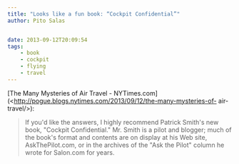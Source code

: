 ```yaml
---
title: "Looks like a fun book: “Cockpit Confidential”"
author: Pito Salas


date: 2013-09-12T20:09:54
tags:
    - book
    - cockpit
    - flying
    - travel
---
```




[The Many Mysteries of Air Travel -
NYTimes.com](<http://pogue.blogs.nytimes.com/2013/09/12/the-many-mysteries-of-
air-travel/>):

> If you'd like the answers, I highly recommend Patrick Smith's new book,
> "Cockpit Confidential." Mr. Smith is a pilot and blogger; much of the book's
> format and contents are on display at his Web site, AskThePilot.com, or in
> the archives of the "Ask the Pilot" column he wrote for Salon.com for years.





